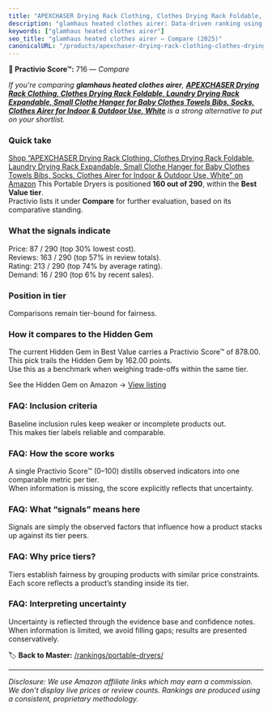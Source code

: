 ```yaml
---
title: "APEXCHASER Drying Rack Clothing, Clothes Drying Rack Foldable, Laundry Drying Rack Expandable, Small Clothe Hanger for Baby Clothes Towels Bibs, Socks, Clothes Airer for Indoor & Outdoor Use, White"
description: "glamhaus heated clothes airer: Data-driven ranking using the Practivio Score™. Positioned by quality, value, demand, findability, momentum."
keywords: ["glamhaus heated clothes airer"]
seo_title: "glamhaus heated clothes airer — Compare (2025)"
canonicalURL: "/products/apexchaser-drying-rack-clothing-clothes-drying-rack-foldable-laundry-drying-rack-expandable-small-clothe-hanger-for-baby-clothes-towels-bibs-socks-clothes-airer-for-indoor-outdoor-use-white-B0DZ6G2F5G/"
---
```


**🛒 Practivio Score™:** 716 — _Compare_


*If you're comparing **glamhaus heated clothes airer**, **[APEXCHASER Drying Rack Clothing, Clothes Drying Rack Foldable, Laundry Drying Rack Expandable, Small Clothe Hanger for Baby Clothes Towels Bibs, Socks, Clothes Airer for Indoor & Outdoor Use, White](https://www.amazon.com/dp/B0DZ6G2F5G?tag=practivio-20)** is a strong alternative to put on your shortlist.*
### Quick take
[Shop “APEXCHASER Drying Rack Clothing, Clothes Drying Rack Foldable, Laundry Drying Rack Expandable, Small Clothe Hanger for Baby Clothes Towels Bibs, Socks, Clothes Airer for Indoor & Outdoor Use, White” on Amazon](https://www.amazon.com/dp/B0DZ6G2F5G?tag=practivio-20)
This Portable Dryers is positioned **160 out of 290**, within the **Best Value tier**.  
Practivio lists it under **Compare** for further evaluation, based on its comparative standing.

### What the signals indicate
Price: 87 / 290 (top 30% lowest cost).  
Reviews: 163 / 290 (top 57% in review totals).  
Rating: 213 / 290 (top 74% by average rating).  
Demand: 16 / 290 (top 6% by recent sales).

### Position in tier
Comparisons remain tier-bound for fairness.

### How it compares to the Hidden Gem
The current Hidden Gem in Best Value carries a Practivio Score™ of 878.00.  
This pick trails the Hidden Gem by 162.00 points.  
Use this as a benchmark when weighing trade-offs within the same tier.  

See the Hidden Gem on Amazon → [View listing](https://www.amazon.com/dp/B08PVYFDCK?tag=practivio-20)

### FAQ: Inclusion criteria
Baseline inclusion rules keep weaker or incomplete products out.  
This makes tier labels reliable and comparable.

### FAQ: How the score works
A single Practivio Score™ (0–100) distills observed indicators into one comparable metric per tier.  
When information is missing, the score explicitly reflects that uncertainty.

### FAQ: What “signals” means here
Signals are simply the observed factors that influence how a product stacks up against its tier peers.

### FAQ: Why price tiers?
Tiers establish fairness by grouping products with similar price constraints.  
Each score reflects a product’s standing inside its tier.

### FAQ: Interpreting uncertainty
Uncertainty is reflected through the evidence base and confidence notes.  
When information is limited, we avoid filling gaps; results are presented conservatively.

<!-- Missing template for Compare/CompareWithinPriceClass -->


🏷️ **Back to Master:** [/rankings/portable-dryers/](/rankings/portable-dryers/)

---
_Disclosure: We use Amazon affiliate links which may earn a commission. We don’t display live prices or review counts. Rankings are produced using a consistent, proprietary methodology._
